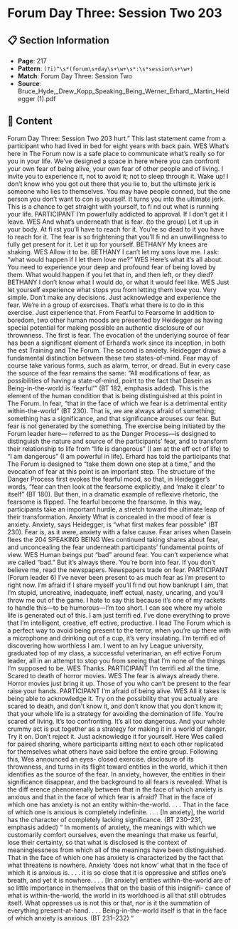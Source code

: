 # Forum Day Three: Session Two 203

## 📋 Section Information

- **Page**: 217
- **Pattern**: `(?i)^\s*(forum\s+day\s+\w+\s*:\s*session\s+\w+)`
- **Match**: Forum Day Three: Session Two
- **Source**: Bruce_Hyde,_Drew_Kopp_Speaking_Being_Werner_Erhard,_Martin_Heidegger (1).pdf

## 📄 Content

Forum Day Three: Session Two 203
hurt.” This last statement came from a participant who had lived in bed for eight years with back
pain.
WES
What’s here in The Forum now is a safe place to communicate what’s really so for you in your
life. We’ve designed a space in here where you can confront your own fear of being alive, your
own fear of other people and of living. I invite you to experience it, not to avoid it; not to sleep
through it. Wake up! I don’t know who you got out there that you lie to, but the ultimate jerk
is someone who lies to themselves. You may have people conned, but the one person you don’t
want to con is yourself. It turns you into the ultimate jerk. This is a chance to get straight with
yourself, to fi nd out what is running your life.
PARTICIPANT
I’m powerfully addicted to approval. If I don’t get it I leave.
WES
And what’s underneath that is fear.
(to the group)
Let it up in your body. At fi rst you’ll have to reach for it. You’re so dead to it you have to reach
for it. The fear is so frightening that you’ll fi nd an unwillingness to fully get present for it. Let it
up for yourself.
BETHANY
My knees are shaking.
WES
Allow it to be.
BETHANY
I can’t let my sons love me. I ask: “what would happen if I let them love me?”
WES
Here’s what it’s all about. You need to experience your deep and profound fear of being loved by
them. What would happen if you let that in, and then left, or they died?
BETHANY
I don’t know what I would do, or what it would feel like.
WES
Just let yourself experience what stops you from letting them love you. Very simple. Don’t make
any decisions. Just acknowledge and experience the fear. We’re in a group of exercises. That’s
what there is to do in this exercise. Just experience that.
From Fearful to Fearsome
In addition to boredom, two other human moods are presented
by Heidegger as having special potential for making possible an
authentic disclosure of our thrownness.
The first is fear. The evocation of the underlying source of fear
has been a significant element of Erhard’s work since its inception,
in both the est Training and The Forum.
The second is anxiety. Heidegger draws a fundamental
distinction between these two states-of-mind. Fear may of course
take various forms, such as alarm, terror, or dread. But in every
case the source of the fear remains the same: “All modifications
of fear, as possibilities of having a state-of-mind, point to the fact
that Dasein as Being-in-the-world is ‘fearful’” (BT 182, emphasis
added). This is the element of the human condition that is being
distinguished at this point in The Forum. In fear, “that in the face
of which we fear is a detrimental entity within-the-world” (BT
230). That is, we are always afraid of something; something has a
significance, and that significance arouses our fear. But fear is not
generated by the something.
The exercise being initiated by the Forum leader here—
referred to as the Danger Process—is designed to distinguish the
nature and source of the participants’ fear, and to transform their
relationship to life from “life is dangerous” (I am at the eff ect of
life) to “I am dangerous” (I am powerful in life).
Erhard has told the participants that The Forum is designed to
“take them down one step at a time,” and the evocation of fear at
this point is an important step. The structure of the Danger Process
first evokes the fearful mood, so that, in Heidegger’s words,
“fear can then look at the fearsome explicitly, and ‘make it clear’
to itself” (BT 180). But then, in a dramatic example of reflexive
rhetoric, the fearsome is flipped. The fearful become the fearsome.
In this way, participants take an important hurdle, a stretch toward
the ultimate leap of their transformation.
Anxiety
What is concealed in the mood of fear is anxiety. Anxiety, says
Heidegger, is “what first makes fear possible” (BT 230). Fear is, as it
were, anxiety with a false cause. Fear arises when Dasein flees the
204
SPEAKING BEING
Wes continued taking shares about fear, and unconcealing the fear underneath participants’
fundamental points of view.
WES
Human beings put “bad” around fear. You can’t experience what we called “bad.” But it’s always
there. You’re born into fear. If you don’t believe me, read the newspapers. Newspapers trade on
fear.
PARTICIPANT (Forum leader 6)
I’ve never been present to as much fear as I’m present to right now. I’m afraid if I share myself
you’ll fi nd out how bankrupt I am, that I’m stupid, uncreative, inadequate, ineff ectual, nasty,
uncaring, and you’ll throw me out of the game. I hate to say this because it’s one of my rackets
to handle this—to be humorous—I’m too short. I can see where my whole life is generated out
of this. I am just terrifi ed. I’ve done everything to prove that I’m intelligent, creative, eff ective,
productive. I lead The Forum which is a perfect way to avoid being present to the terror, when
you’re up there with a microphone and drinking out of a cup, it’s very insulating. I’m terrifi ed of
discovering how worthless I am. I went to an Ivy League university, graduated top of my class, a
successful veterinarian, an eff ective Forum leader, all in an attempt to stop you from seeing that
I’m none of the things I’m supposed to be.
WES
Thanks.
PARTICIPANT
I’m terrifi ed all the time. Scared to death of horror movies.
WES
The fear is always already there. Horror movies just bring it up. Those of you who can’t be
present to the fear raise your hands.
PARTICIPANT
I’m afraid of being alive.
WES
All it takes is being able to acknowledge it. Try on the possibility that you actually are scared
to death, and don’t know it, and don’t know that you don’t know it; that your whole life is a
strategy for avoiding the domination of life. You’re scared of living. It’s too confronting. It’s
all too dangerous. And your whole crummy act is put together as a strategy for making it in a
world of danger. Try it on. Don’t reject it. Just acknowledge it for yourself.
Here Wes called for paired sharing, where participants sitting next to each other replicated for
themselves what others have said before the entire group. Following this, Wes announced an eyes-
closed exercise.
disclosure of its thrownness, and turns in its flight toward entities
in the world, which it then identifies as the source of the fear.
In anxiety, however, the entities in their significance disappear,
and the background to all fears is revealed:
What is the diff erence phenomenally between
that in the face of which anxiety is anxious and
that in the face of which fear is afraid? That in
the face of which one has anxiety is not an entity
within-the-world. . . . That in the face of which
one is anxious is completely indefinite. . . .
[In anxiety], the world has the character of
completely lacking significance. (BT 230–231,
emphasis added)
“
In moments of anxiety, the meanings with which we customarily
comfort ourselves, even the meanings that make us fearful,
lose their certainty, so that what is disclosed is the context of
meaninglessness from which all of the meanings have been
distinguished.
That in the face of which one has anxiety is
characterized by the fact that what threatens is
nowhere. Anxiety ‘does not know’ what that in
the face of which it is anxious is. . . . it is so close
that it is oppressive and stifles one’s breath,
and yet it is nowhere. . . . [In anxiety] entities
within-the-world are of so little importance in
themselves that on the basis of this insignifi-
cance of what is within-the-world, the world
in its worldhood is all that still obtrudes itself.
What oppresses us is not this or that, nor is it the
summation of everything present-at-hand. . . .
Being-in-the-world itself is that in the face of
which anxiety is anxious. (BT 231–232)
“